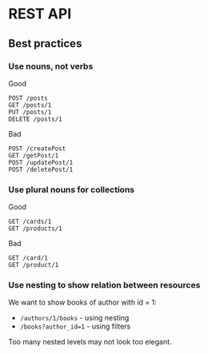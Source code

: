 # REST API

## Best practices

### Use nouns, not verbs

Good

```
POST /posts
GET /posts/1
PUT /posts/1
DELETE /posts/1
```

Bad

```
POST /createPost
GET /getPost/1
POST /updatePost/1
POST /deletePost/1
```

### Use plural nouns for collections

Good

```
GET /cards/1
GET /products/1
```

Bad

```
GET /card/1
GET /product/1
```

### Use nesting to show relation between resources

We want to show books of author with id = 1:

- `/authors/1/books` - using nesting
- `/books?author_id=1` - using filters 

Too many nested levels may not look too elegant.
